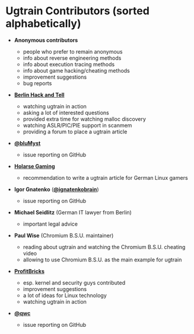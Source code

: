 Ugtrain Contributors (sorted alphabetically)
============================================

* **Anonymous contributors**

  * people who prefer to remain anonymous
  * info about reverse engineering methods
  * info about execution tracing methods
  * info about game hacking/cheating methods
  * improvement suggestions
  * bug reports

* **[Berlin Hack and Tell](http://www.meetup.com/berlin-hack-and-tell)**

  * watching ugtrain in action
  * asking a lot of interested questions
  * provided extra time for watching malloc discovery
  * watching ASLR/PIC/PIE support in scanmem
  * providing a forum to place a ugtrain article

* **[@bluMyst](https://github.com/bluMyst)**

  * issue reporting on GitHub

* **[Holarse Gaming](http://www.holarse-linuxgaming.de/)**

  * recommendation to write a ugtrain article for German Linux gamers

* **Igor Gnatenko** (**[@ignatenkobrain](https://github.com/ignatenkobrain)**)

  * issue reporting on GitHub

* **Michael Seidlitz** (German IT lawyer from Berlin)

  * important legal advice

* **Paul Wise** (Chromium B.S.U. maintainer)

  * reading about ugtrain and watching the Chromium B.S.U. cheating video
  * allowing to use Chromium B.S.U. as the main example for ugtrain

* **[ProfitBricks](http://www.profitbricks.com)**

  * esp. kernel and security guys contributed
  * improvement suggestions
  * a lot of ideas for Linux technology
  * watching ugtrain in action

* **[@qwc](https://github.com/qwc)**

  * issue reporting on GitHub
